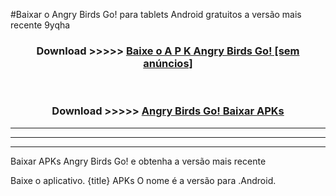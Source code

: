 #Baixar o Angry Birds Go!  para tablets Android gratuitos a versão mais recente 9yqha


<div align="center">
<h3>Download >>>>> <a href="https://pt-web.web.app/?pt= Angry Birds Go!">Baixe o A P K Angry Birds Go! [sem anúncios]</a></h3><br>

<h3>Download >>>>> <a href="https://pt-web.web.app/?pt= Angry Birds Go!">Angry Birds Go! Baixar APKs</a></h3>
</div>

----------------------------------------------------------

----------------------------------------------------------

----------------------------------------------------------

Baixar APKs Angry Birds Go! e obtenha a versão mais recente

Baixe o aplicativo. {title} APKs O nome é a versão para .Android.


